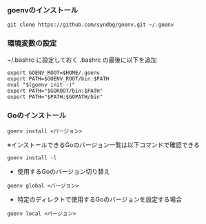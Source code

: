 ### goenvのインストール
```
git clone https://github.com/syndbg/goenv.git ~/.goenv
```

### 環境変数の設定
~/.bashrc に設定しておく
.bashrc の最後に以下を追加
```
export GOENV_ROOT=$HOME/.goenv
export PATH=$GOENV_ROOT/bin:$PATH
eval "$(goenv init -)"
export PATH="$GOROOT/bin:$PATH"
export PATH="$PATH:$GOPATH/bin"
```

### Goのインストール
```
goenv install <バージョン>
```

※インストールできるGoのバージョン一覧は以下コマンドで確認できる
```
goenv install -l
```

- 使用するGoのバージョン切り替え
```
goenv global <バージョン>
```
- 特定のディレクトで使用するGoのバージョンを設定する場合
```
goenv local <バージョン>
```

